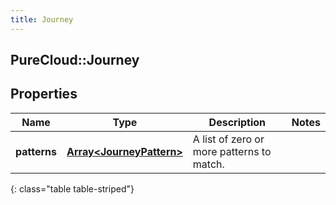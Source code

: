 ```yaml
---
title: Journey
---
```

## PureCloud::Journey

## Properties

|Name | Type | Description | Notes|
|------------ | ------------- | ------------- | -------------|
| **patterns** | [**Array&lt;JourneyPattern&gt;**](JourneyPattern.html) | A list of zero or more patterns to match. | |
{: class="table table-striped"}


